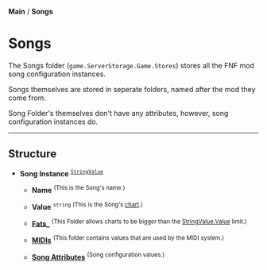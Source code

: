 **Main** / **Songs**

# Songs

The Songs folder (`game.ServerStorage.Game.Stores`) stores all the FNF mod song configuration instances.

Songs themselves are stored in seperate folders, named after the mod they come from.

Song Folder's themselves don't have any attributes, however, song configuration instances do.

---

## Structure

* **Song Instance** <sup>[`StringValue`](https://create.roblox.com/docs/reference/engine/classes/StringValue)</sup>

    * **Name** <sup>(This is the Song's name.)</sup>

    * **Value** <sup>`string` (This is the Song's [chart](https://file.garden/ZAE-7lkUN2HXG_xm/chinese%20propaganda%20poster%20with%20chairman%20mao%20and%20the%20defiant%20chinese.mp4).)</sup>

    * [**Fats_**](./fats.md) <sup>(This Folder allows charts to be bigger than the [StringValue.Value](https://create.roblox.com/docs/reference/engine/classes/StringValue/#Value) limit.)</sup>

    * [**MIDIs**](./midis.md) <sup>(This folder contains values that are used by the MIDI system.)</sup>

    * [**Song Attributes**](./song_attributes.md) <sup>(Song configuration values.)</sup>
